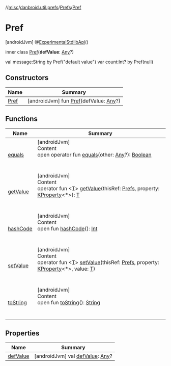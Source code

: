 //[misc](../../../index.md)/[danbroid.util.prefs](../../index.md)/[Prefs](../index.md)/[Pref](index.md)



# Pref  
 [androidJvm] @[ExperimentalStdlibApi](https://kotlinlang.org/api/latest/jvm/stdlib/kotlin/-experimental-stdlib-api/index.html)()  
  
inner class [Pref](index.md)(**defValue**: [Any](https://kotlinlang.org/api/latest/jvm/stdlib/kotlin/-any/index.html)?)

val message:String by Pref("default value") var count:Int? by Pref(null)

   


## Constructors  
  
|  Name|  Summary| 
|---|---|
| <a name="danbroid.util.prefs/Prefs.Pref/Pref/#kotlin.Any?/PointingToDeclaration/"></a>[Pref](-pref.md)| <a name="danbroid.util.prefs/Prefs.Pref/Pref/#kotlin.Any?/PointingToDeclaration/"></a> [androidJvm] fun [Pref](-pref.md)(defValue: [Any](https://kotlinlang.org/api/latest/jvm/stdlib/kotlin/-any/index.html)?)   <br>


## Functions  
  
|  Name|  Summary| 
|---|---|
| <a name="kotlin/Any/equals/#kotlin.Any?/PointingToDeclaration/"></a>[equals](../../../danbroid.util.resource/-resource-utils/index.md#%5Bkotlin%2FAny%2Fequals%2F%23kotlin.Any%3F%2FPointingToDeclaration%2F%5D%2FFunctions%2F1392605665)| <a name="kotlin/Any/equals/#kotlin.Any?/PointingToDeclaration/"></a>[androidJvm]  <br>Content  <br>open operator fun [equals](../../../danbroid.util.resource/-resource-utils/index.md#%5Bkotlin%2FAny%2Fequals%2F%23kotlin.Any%3F%2FPointingToDeclaration%2F%5D%2FFunctions%2F1392605665)(other: [Any](https://kotlinlang.org/api/latest/jvm/stdlib/kotlin/-any/index.html)?): [Boolean](https://kotlinlang.org/api/latest/jvm/stdlib/kotlin/-boolean/index.html)  <br><br><br>
| <a name="danbroid.util.prefs/Prefs.Pref/getValue/#danbroid.util.prefs.Prefs#kotlin.reflect.KProperty[*]/PointingToDeclaration/"></a>[getValue](get-value.md)| <a name="danbroid.util.prefs/Prefs.Pref/getValue/#danbroid.util.prefs.Prefs#kotlin.reflect.KProperty[*]/PointingToDeclaration/"></a>[androidJvm]  <br>Content  <br>operator fun <[T](get-value.md)> [getValue](get-value.md)(thisRef: [Prefs](../index.md), property: [KProperty](https://kotlinlang.org/api/latest/jvm/stdlib/kotlin.reflect/-k-property/index.html)<*>): [T](get-value.md)  <br><br><br>
| <a name="kotlin/Any/hashCode/#/PointingToDeclaration/"></a>[hashCode](../../../danbroid.util.resource/-resource-utils/index.md#%5Bkotlin%2FAny%2FhashCode%2F%23%2FPointingToDeclaration%2F%5D%2FFunctions%2F1392605665)| <a name="kotlin/Any/hashCode/#/PointingToDeclaration/"></a>[androidJvm]  <br>Content  <br>open fun [hashCode](../../../danbroid.util.resource/-resource-utils/index.md#%5Bkotlin%2FAny%2FhashCode%2F%23%2FPointingToDeclaration%2F%5D%2FFunctions%2F1392605665)(): [Int](https://kotlinlang.org/api/latest/jvm/stdlib/kotlin/-int/index.html)  <br><br><br>
| <a name="danbroid.util.prefs/Prefs.Pref/setValue/#danbroid.util.prefs.Prefs#kotlin.reflect.KProperty[*]#TypeParam(bounds=[kotlin.Any?])/PointingToDeclaration/"></a>[setValue](set-value.md)| <a name="danbroid.util.prefs/Prefs.Pref/setValue/#danbroid.util.prefs.Prefs#kotlin.reflect.KProperty[*]#TypeParam(bounds=[kotlin.Any?])/PointingToDeclaration/"></a>[androidJvm]  <br>Content  <br>operator fun <[T](set-value.md)> [setValue](set-value.md)(thisRef: [Prefs](../index.md), property: [KProperty](https://kotlinlang.org/api/latest/jvm/stdlib/kotlin.reflect/-k-property/index.html)<*>, value: [T](set-value.md))  <br><br><br>
| <a name="kotlin/Any/toString/#/PointingToDeclaration/"></a>[toString](../../../danbroid.util.resource/-resource-utils/index.md#%5Bkotlin%2FAny%2FtoString%2F%23%2FPointingToDeclaration%2F%5D%2FFunctions%2F1392605665)| <a name="kotlin/Any/toString/#/PointingToDeclaration/"></a>[androidJvm]  <br>Content  <br>open fun [toString](../../../danbroid.util.resource/-resource-utils/index.md#%5Bkotlin%2FAny%2FtoString%2F%23%2FPointingToDeclaration%2F%5D%2FFunctions%2F1392605665)(): [String](https://kotlinlang.org/api/latest/jvm/stdlib/kotlin/-string/index.html)  <br><br><br>


## Properties  
  
|  Name|  Summary| 
|---|---|
| <a name="danbroid.util.prefs/Prefs.Pref/defValue/#/PointingToDeclaration/"></a>[defValue](def-value.md)| <a name="danbroid.util.prefs/Prefs.Pref/defValue/#/PointingToDeclaration/"></a> [androidJvm] val [defValue](def-value.md): [Any](https://kotlinlang.org/api/latest/jvm/stdlib/kotlin/-any/index.html)?   <br>

